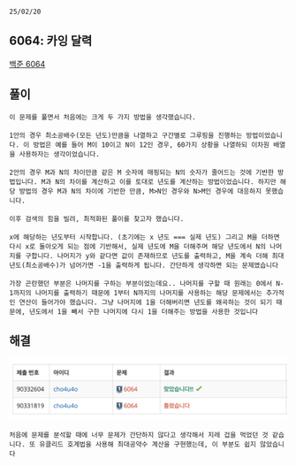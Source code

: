 `25/02/20`

## 6064: 카잉 달력

<a href="https://www.acmicpc.net/problem/6064">백준 6064</a>

## 풀이

```Plain text
이 문제를 풀면서 처음에는 크게 두 가지 방법을 생각했습니다.

1안의 경우 최소공배수(모든 년도)만큼을 나열하고 구간별로 그루핑을 진행하는 방법이었습니다. 이 방법은 예를 들어 M이 10이고 N이 12인 경우, 60가지 상황을 나열하되 이차원 배열을 사용하자는 생각이었습니다.

2안의 경우 M과 N의 차이만큼 같은 M 숫자에 매핑되는 N의 숫자가 줄어드는 것에 기반한 방법입니다. M과 N의 차이를 계산하고 이를 토대로 년도를 계산하는 방법이었습니다. 하지만 해당 방법의 경우 M과 N의 차이에 기반한 만큼, M>N인 경우와 N>M인 경우에 대응하지 못했습니다.

이후 검색의 힘을 빌려, 최적화된 풀이를 찾고자 했습니다.

x에 해당하는 년도부터 시작합니다. (초기에는 x 년도 === 실제 년도) 그리고 M을 더하면 다시 x로 돌아오게 되는 점에 기반해서, 실제 년도에 M을 더해주며 해당 년도에서 N의 나머지를 구합니다. 나머지가 y와 같다면 값이 존재하므로 년도를 출력하고, M을 계속 더해 최대 년도(최소공배수)가 넘어가면 -1을 출력하게 됩니다. 간단하게 생각하면 되는 문제였습니다

가장 곤란했던 부분은 나머지를 구하는 부분이었는데요.. 나머지를 구할 때 원래는 0에서 N-1까지의 나머지를 출력하기 때문에 1부터 N까지의 나머지를 사용하는 해당 문제에서는 추가적인 연산이 들어가야 했습니다. 그냥 나머지에 1을 더해버리면 년도를 왜곡하는 것이 되기 때문에, 년도에서 1을 빼서 구한 나머지에 다시 1을 더해주는 방법을 사용한 것입니다
```

## 해결

![alt text](image.png)

```Plain text
처음에 문제를 분석할 때에 너무 문제가 간단하지 않다고 생각해서 지레 겁을 먹었던 것 같습니다. 또 유클리드 호계법을 사용해 최대공약수 계산을 구현했는데, 이 부분도 쉽지 않았습니다
```
